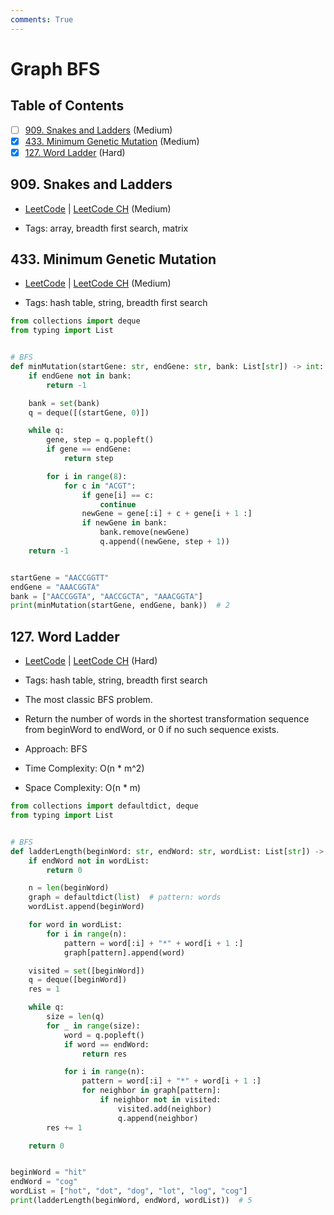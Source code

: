 ```yaml
---
comments: True
---
```


# Graph BFS

## Table of Contents

- [ ] [909. Snakes and Ladders](https://leetcode.cn/problems/snakes-and-ladders/) (Medium)
- [x] [433. Minimum Genetic Mutation](https://leetcode.cn/problems/minimum-genetic-mutation/) (Medium)
- [x] [127. Word Ladder](https://leetcode.cn/problems/word-ladder/) (Hard)

## 909. Snakes and Ladders

-   [LeetCode](https://leetcode.com/problems/snakes-and-ladders/) | [LeetCode CH](https://leetcode.cn/problems/snakes-and-ladders/) (Medium)

-   Tags: array, breadth first search, matrix
## 433. Minimum Genetic Mutation

-   [LeetCode](https://leetcode.com/problems/minimum-genetic-mutation/) | [LeetCode CH](https://leetcode.cn/problems/minimum-genetic-mutation/) (Medium)

-   Tags: hash table, string, breadth first search
```python title="433. Minimum Genetic Mutation - Python Solution"
from collections import deque
from typing import List


# BFS
def minMutation(startGene: str, endGene: str, bank: List[str]) -> int:
    if endGene not in bank:
        return -1

    bank = set(bank)
    q = deque([(startGene, 0)])

    while q:
        gene, step = q.popleft()
        if gene == endGene:
            return step

        for i in range(8):
            for c in "ACGT":
                if gene[i] == c:
                    continue
                newGene = gene[:i] + c + gene[i + 1 :]
                if newGene in bank:
                    bank.remove(newGene)
                    q.append((newGene, step + 1))
    return -1


startGene = "AACCGGTT"
endGene = "AAACGGTA"
bank = ["AACCGGTA", "AACCGCTA", "AAACGGTA"]
print(minMutation(startGene, endGene, bank))  # 2

```

## 127. Word Ladder

-   [LeetCode](https://leetcode.com/problems/word-ladder/) | [LeetCode CH](https://leetcode.cn/problems/word-ladder/) (Hard)

-   Tags: hash table, string, breadth first search
-   The most classic BFS problem.
-   Return the number of words in the shortest transformation sequence from beginWord to endWord, or 0 if no such sequence exists.
-   Approach: BFS
-   Time Complexity: O(n * m^2)
-   Space Complexity: O(n * m)

```python title="127. Word Ladder - Python Solution"
from collections import defaultdict, deque
from typing import List


# BFS
def ladderLength(beginWord: str, endWord: str, wordList: List[str]) -> int:
    if endWord not in wordList:
        return 0

    n = len(beginWord)
    graph = defaultdict(list)  # pattern: words
    wordList.append(beginWord)

    for word in wordList:
        for i in range(n):
            pattern = word[:i] + "*" + word[i + 1 :]
            graph[pattern].append(word)

    visited = set([beginWord])
    q = deque([beginWord])
    res = 1

    while q:
        size = len(q)
        for _ in range(size):
            word = q.popleft()
            if word == endWord:
                return res

            for i in range(n):
                pattern = word[:i] + "*" + word[i + 1 :]
                for neighbor in graph[pattern]:
                    if neighbor not in visited:
                        visited.add(neighbor)
                        q.append(neighbor)
        res += 1

    return 0


beginWord = "hit"
endWord = "cog"
wordList = ["hot", "dot", "dog", "lot", "log", "cog"]
print(ladderLength(beginWord, endWord, wordList))  # 5

```
